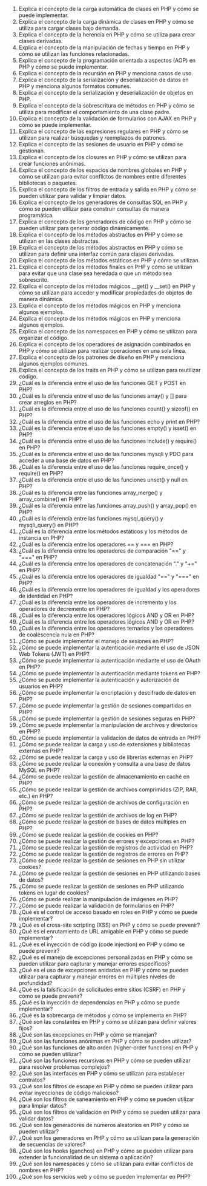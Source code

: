 01. Explica el concepto de la carga automática de clases en PHP y cómo se puede implementar.
02. Explica el concepto de la carga dinámica de clases en PHP y cómo se utiliza para cargar clases bajo demanda.
03. Explica el concepto de la herencia en PHP y cómo se utiliza para crear clases derivadas.
04. Explica el concepto de la manipulación de fechas y tiempo en PHP y cómo se utilizan las funciones relacionadas.
05. Explica el concepto de la programación orientada a aspectos (AOP) en PHP y cómo se puede implementar.
06. Explica el concepto de la recursión en PHP y menciona casos de uso.
07. Explica el concepto de la serialización y deserialización de datos en PHP y menciona algunos formatos comunes.
08. Explica el concepto de la serialización y deserialización de objetos en PHP.
09. Explica el concepto de la sobrescritura de métodos en PHP y cómo se utiliza para modificar el comportamiento de una clase padre.
10. Explica el concepto de la validación de formularios con AJAX en PHP y cómo se puede implementar.
11. Explica el concepto de las expresiones regulares en PHP y cómo se utilizan para realizar búsquedas y reemplazos de patrones.
12. Explica el concepto de las sesiones de usuario en PHP y cómo se gestionan.
13. Explica el concepto de los closures en PHP y cómo se utilizan para crear funciones anónimas.
14. Explica el concepto de los espacios de nombres globales en PHP y cómo se utilizan para evitar conflictos de nombres entre diferentes bibliotecas o paquetes.
15. Explica el concepto de los filtros de entrada y salida en PHP y cómo se pueden utilizar para validar y limpiar datos.
16. Explica el concepto de los generadores de consultas SQL en PHP y cómo se pueden utilizar para construir consultas de manera programática.
17. Explica el concepto de los generadores de código en PHP y cómo se pueden utilizar para generar código dinámicamente.
18. Explica el concepto de los métodos abstractos en PHP y cómo se utilizan en las clases abstractas.
19. Explica el concepto de los métodos abstractos en PHP y cómo se utilizan para definir una interfaz común para clases derivadas.
20. Explica el concepto de los métodos estáticos en PHP y cómo se utilizan.
21. Explica el concepto de los métodos finales en PHP y cómo se utilizan para evitar que una clase sea heredada o que un método sea sobrescrito.
22. Explica el concepto de los métodos mágicos __get() y __set() en PHP y cómo se utilizan para acceder y modificar propiedades de objetos de manera dinámica.
23. Explica el concepto de los métodos mágicos en PHP y menciona algunos ejemplos.
24. Explica el concepto de los métodos mágicos en PHP y menciona algunos ejemplos.
25. Explica el concepto de los namespaces en PHP y cómo se utilizan para organizar el código.
26. Explica el concepto de los operadores de asignación combinados en PHP y cómo se utilizan para realizar operaciones en una sola línea.
27. Explica el concepto de los patrones de diseño en PHP y menciona algunos ejemplos comunes.
28. Explica el concepto de los traits en PHP y cómo se utilizan para reutilizar código.
29. ¿Cuál es la diferencia entre el uso de las funciones GET y POST en PHP?
30. ¿Cuál es la diferencia entre el uso de las funciones array() y [] para crear arreglos en PHP?
31. ¿Cuál es la diferencia entre el uso de las funciones count() y sizeof() en PHP?
32. ¿Cuál es la diferencia entre el uso de las funciones echo y print en PHP?
33. ¿Cuál es la diferencia entre el uso de las funciones empty() y isset() en PHP?
34. ¿Cuál es la diferencia entre el uso de las funciones include() y require() en PHP?
35. ¿Cuál es la diferencia entre el uso de las funciones mysqli y PDO para acceder a una base de datos en PHP?
36. ¿Cuál es la diferencia entre el uso de las funciones require_once() y require() en PHP?
37. ¿Cuál es la diferencia entre el uso de las funciones unset() y null en PHP?
38. ¿Cuál es la diferencia entre las funciones array_merge() y array_combine() en PHP?
39. ¿Cuál es la diferencia entre las funciones array_push() y array_pop() en PHP?
40. ¿Cuál es la diferencia entre las funciones mysql_query() y mysqli_query() en PHP?
41. ¿Cuál es la diferencia entre los métodos estáticos y los métodos de instancia en PHP?
42. ¿Cuál es la diferencia entre los operadores == y === en PHP?
43. ¿Cuál es la diferencia entre los operadores de comparación "==" y "===" en PHP?
44. ¿Cuál es la diferencia entre los operadores de concatenación "." y "+=" en PHP?
45. ¿Cuál es la diferencia entre los operadores de igualdad "==" y "===" en PHP?
46. ¿Cuál es la diferencia entre los operadores de igualdad y los operadores de identidad en PHP?
47. ¿Cuál es la diferencia entre los operadores de incremento y los operadores de decremento en PHP?
48. ¿Cuál es la diferencia entre los operadores lógicos AND y OR en PHP?
49. ¿Cuál es la diferencia entre los operadores lógicos AND y OR en PHP?
50. ¿Cuál es la diferencia entre los operadores ternarios y los operadores de coalescencia nula en PHP?
51. ¿Cómo se puede implementar el manejo de sesiones en PHP?
52. ¿Cómo se puede implementar la autenticación mediante el uso de JSON Web Tokens (JWT) en PHP?
53. ¿Cómo se puede implementar la autenticación mediante el uso de OAuth en PHP?
54. ¿Cómo se puede implementar la autenticación mediante tokens en PHP?
55. ¿Cómo se puede implementar la autenticación y autorización de usuarios en PHP?
56. ¿Cómo se puede implementar la encriptación y descifrado de datos en PHP?
57. ¿Cómo se puede implementar la gestión de sesiones compartidas en PHP?
58. ¿Cómo se puede implementar la gestión de sesiones seguras en PHP?
59. ¿Cómo se puede implementar la manipulación de archivos y directorios en PHP?
60. ¿Cómo se puede implementar la validación de datos de entrada en PHP?
61. ¿Cómo se puede realizar la carga y uso de extensiones y bibliotecas externas en PHP?
62. ¿Cómo se puede realizar la carga y uso de librerías externas en PHP?
63. ¿Cómo se puede realizar la conexión y consulta a una base de datos MySQL en PHP?
64. ¿Cómo se puede realizar la gestión de almacenamiento en caché en PHP?
65. ¿Cómo se puede realizar la gestión de archivos comprimidos (ZIP, RAR, etc.) en PHP?
66. ¿Cómo se puede realizar la gestión de archivos de configuración en PHP?
67. ¿Cómo se puede realizar la gestión de archivos de log en PHP?
68. ¿Cómo se puede realizar la gestión de bases de datos múltiples en PHP?
69. ¿Cómo se puede realizar la gestión de cookies en PHP?
70. ¿Cómo se puede realizar la gestión de errores y excepciones en PHP?
71. ¿Cómo se puede realizar la gestión de registros de actividad en PHP?
72. ¿Cómo se puede realizar la gestión de registros de errores en PHP?
73. ¿Cómo se puede realizar la gestión de sesiones en PHP sin utilizar cookies?
74. ¿Cómo se puede realizar la gestión de sesiones en PHP utilizando bases de datos?
75. ¿Cómo se puede realizar la gestión de sesiones en PHP utilizando tokens en lugar de cookies?
76. ¿Cómo se puede realizar la manipulación de imágenes en PHP?
77. ¿Cómo se puede realizar la validación de formularios en PHP?
78. ¿Qué es el control de acceso basado en roles en PHP y cómo se puede implementar?
79. ¿Qué es el cross-site scripting (XSS) en PHP y cómo se puede prevenir?
80. ¿Qué es el enrutamiento de URL amigable en PHP y cómo se puede implementar?
81. ¿Qué es el inyección de código (code injection) en PHP y cómo se puede prevenir?
82. ¿Qué es el manejo de excepciones personalizadas en PHP y cómo se pueden utilizar para capturar y manejar errores específicos?
83. ¿Qué es el uso de excepciones anidadas en PHP y cómo se pueden utilizar para capturar y manejar errores en múltiples niveles de profundidad?
84. ¿Qué es la falsificación de solicitudes entre sitios (CSRF) en PHP y cómo se puede prevenir?
85. ¿Qué es la inyección de dependencias en PHP y cómo se puede implementar?
86. ¿Qué es la sobrecarga de métodos y cómo se implementa en PHP?
87. ¿Qué son las constantes en PHP y cómo se utilizan para definir valores fijos?
88. ¿Qué son las excepciones en PHP y cómo se manejan?
89. ¿Qué son las funciones anónimas en PHP y cómo se pueden utilizar?
90. ¿Qué son las funciones de alto orden (higher-order functions) en PHP y cómo se pueden utilizar?
91. ¿Qué son las funciones recursivas en PHP y cómo se pueden utilizar para resolver problemas complejos?
92. ¿Qué son las interfaces en PHP y cómo se utilizan para establecer contratos?
93. ¿Qué son los filtros de escape en PHP y cómo se pueden utilizar para evitar inyecciones de código malicioso?
94. ¿Qué son los filtros de saneamiento en PHP y cómo se pueden utilizar para limpiar datos?
95. ¿Qué son los filtros de validación en PHP y cómo se pueden utilizar para validar datos?
96. ¿Qué son los generadores de números aleatorios en PHP y cómo se pueden utilizar?
97. ¿Qué son los generadores en PHP y cómo se utilizan para la generación de secuencias de valores?
98. ¿Qué son los hooks (ganchos) en PHP y cómo se pueden utilizar para extender la funcionalidad de un sistema o aplicación?
99. ¿Qué son los namespaces y cómo se utilizan para evitar conflictos de nombres en PHP?
100. ¿Qué son los servicios web y cómo se pueden implementar en PHP?